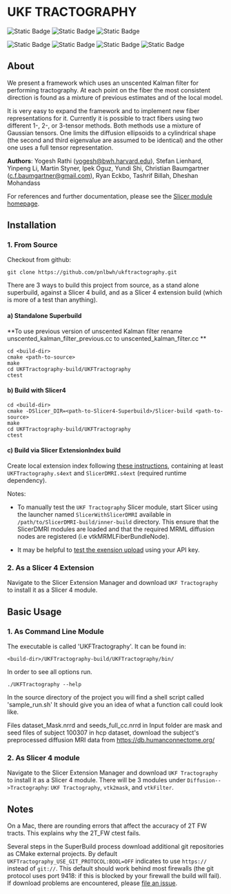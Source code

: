 UKF TRACTOGRAPHY
================

![Static Badge](https://img.shields.io/badge/RHEL-9.5-tamarind)
![Static Badge](https://img.shields.io/badge/GCC-11.5.0-yellow)
![Static Badge](https://img.shields.io/badge/Cmake-3.31.0-red)

![Static Badge](https://img.shields.io/badge/VTK-9.4.1-green)
![Static Badge](https://img.shields.io/badge/ITK-5.4.2-skyblue)
![Static Badge](https://img.shields.io/badge/Boost-1.87.0-magenta)
![Static Badge](https://img.shields.io/badge/Eigen-3.4.0-pink)

About
-----

We present a framework which uses an unscented Kalman filter for performing
tractography. At each point on the fiber the most consistent direction is found
as a mixture of previous estimates and of the local model.

It is very easy to expand the framework and to implement new fiber representations 
for it. Currently it is possible to tract fibers using two different 1-, 2-, or 3-tensor 
methods. Both methods use a mixture of Gaussian tensors. One limits the diffusion 
ellipsoids to a cylindrical shape (the second and third eigenvalue are assumed to be 
identical) and the other one uses a full tensor representation.

__Authors__:
Yogesh Rathi (yogesh@bwh.harvard.edu), Stefan Lienhard, Yinpeng Li, Martin
Styner, Ipek Oguz, Yundi Shi, Christian Baumgartner (c.f.baumgartner@gmail.com),
Ryan Eckbo, Tashrif Billah, Dheshan Mohandass

For references and further documentation, please see the [Slicer module homepage](https://www.slicer.org/slicerWiki/index.php/Documentation/Nightly/Modules/UKFTractography).

Installation
------------


### 1. From Source

Checkout from github:

    git clone https://github.com/pnlbwh/ukftractography.git

There are 3 ways to build this project from source, as a stand alone
superbuild, against a Slicer 4 build, and as a Slicer 4 extension build (which
is more of a test than anything).


#### a) Standalone Superbuild

**To use previous version of unscented Kalman filter rename unscented_kalman_filter_previous.cc to unscented_kalman_filter.cc **

    cd <build-dir>
    cmake <path-to-source>
    make
    cd UKFTractography-build/UKFTractography
    ctest

#### b) Build with Slicer4

    cd <build-dir>
    cmake -DSlicer_DIR=<path-to-Slicer4-Superbuild>/Slicer-build <path-to-source>
    make
    cd UKFTractography-build/UKFTractography
    ctest


#### c) Build via Slicer ExtensionIndex build

Create local extension index following [these instructions](https://www.slicer.org/slicerWiki/index.php/Documentation/Nightly/Developers/Build_ExtensionsIndex), containing at least `UKFTractography.s4ext` and `SlicerDMRI.s4ext` (required runtime dependency).

Notes:

* To manually test the `UKF Tractography` Slicer module, start Slicer using the launcher named `SlicerWithSlicerDMRI` available in `/path/to/SlicerDMRI-build/inner-build` directory. This ensure that the SlicerDMRI modules are loaded and that the required MRML diffusion nodes are registered (i.e vtkMRMLFiberBundleNode).

* It may be helpful to [test the exension upload](https://www.slicer.org/slicerWiki/index.php/Documentation/Nightly/Developers/Build_ExtensionsIndex#Extension_build.2C_test.2C_package_and_upload_using_.60ExperimentalUpload.60_target) using your API key.

### 2. As a Slicer 4 Extension

Navigate to the Slicer Extension Manager and download `UKF Tractography` to
install it as a Slicer 4 module.


Basic Usage
-----------

### 1. As Command Line Module

The executable is called 'UKFTractography'. It can be found in:
    
    <build-dir>/UKFTractography-build/UKFTractography/bin/

In order to see all options run.

    ./UKFTractography --help 

In the source directory of the project you will find a shell script called 'sample_run.sh'
It should give you an idea of what a function call could look like. 

Files dataset_Mask.nrrd and seeds_full_cc.nrrd in Input folder are mask and seed files of subject 100307
in hcp dataset, download the subject's preprocessed diffusion MRI data from https://db.humanconnectome.org/ 

### 2. As Slicer 4 module

Navigate to the Slicer Extension Manager and download `UKF Tractography` to
install it as a Slicer 4 module.  There will be 3 modules under
`Diffusion-->Tractography`: `UKF Tractography`, `vtk2mask`, and `vtkFilter`.


Notes
-----

On a Mac, there are rounding errors that affect the accuracy of 2T FW tracts.
This explains why the 2T_FW ctest fails.

Several steps in the SuperBuild process download additional git repositories as CMake external projects. By default `UKFTractography_USE_GIT_PROTOCOL:BOOL=OFF` indicates to use `https://` instead of `git://`. This default should work behind most firewalls (the git protocol uses port 9418: if this is blocked by your firewall the build will fail). If download problems are encountered, please [file an issue](https://github.com/pnlbwh/ukftractography/issues/new).
